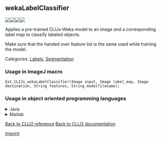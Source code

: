 ## wekaLabelClassifier
<img src="images/mini_empty_logo.png"/><img src="images/mini_empty_logo.png"/><img src="images/mini_clijx_logo.png"/><img src="images/mini_empty_logo.png"/>

Applies a pre-trained CLIJx-Weka model to an image and a corresponding label map to classify labeled objects. 

Make sure that the handed over feature list is the same used while training the model.

Categories: [Labels](https://clij.github.io/clij2-docs/reference__label), [Segmentation](https://clij.github.io/clij2-docs/reference__segmentation)

### Usage in ImageJ macro
```
Ext.CLIJx_wekaLabelClassifier(Image input, Image label_map, Image destination, String features, String modelfilename);
```


### Usage in object oriented programming languages



<details>

<summary>
Java
</summary>
<pre class="highlight">// init CLIJ and GPU
import net.haesleinhuepf.clijx.CLIJx;
import net.haesleinhuepf.clij.clearcl.ClearCLBuffer;
CLIJx clijx = CLIJx.getInstance();

// get input parameters
ClearCLBuffer input = clijx.push(inputImagePlus);
ClearCLBuffer label_map = clijx.push(label_mapImagePlus);
destination = clijx.create(input);
</pre>

<pre class="highlight">
// Execute operation on GPU
clijx.wekaLabelClassifier(input, label_map, destination, features, modelfilename);
</pre>

<pre class="highlight">
// show result
destinationImagePlus = clijx.pull(destination);
destinationImagePlus.show();

// cleanup memory on GPU
clijx.release(input);
clijx.release(label_map);
clijx.release(destination);
</pre>

</details>



<details>

<summary>
Matlab
</summary>
<pre class="highlight">% init CLIJ and GPU
clijx = init_clatlabx();

% get input parameters
input = clijx.pushMat(input_matrix);
label_map = clijx.pushMat(label_map_matrix);
destination = clijx.create(input);
</pre>

<pre class="highlight">
% Execute operation on GPU
clijx.wekaLabelClassifier(input, label_map, destination, features, modelfilename);
</pre>

<pre class="highlight">
% show result
destination = clijx.pullMat(destination)

% cleanup memory on GPU
clijx.release(input);
clijx.release(label_map);
clijx.release(destination);
</pre>

</details>



[Back to CLIJ2 reference](https://clij.github.io/clij2-docs/reference)
[Back to CLIJ2 documentation](https://clij.github.io/clij2-docs)

[Imprint](https://clij.github.io/imprint)
